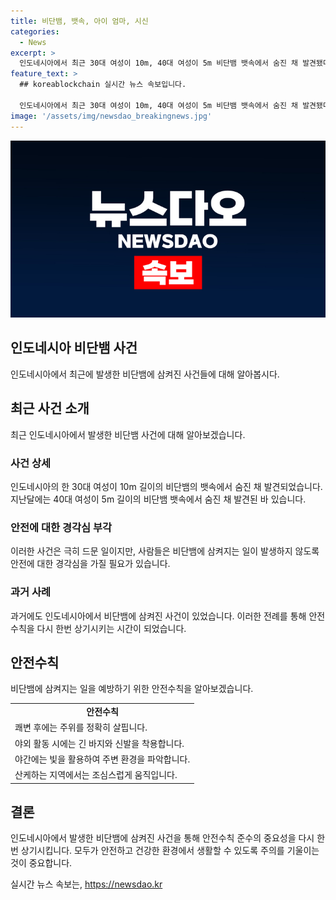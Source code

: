 ```yaml
---
title: 비단뱀, 뱃속, 아이 엄마, 시신
categories:
  - News
excerpt: >
  인도네시아에서 최근 30대 여성이 10m, 40대 여성이 5m 비단뱀 뱃속에서 숨진 채 발견됐다. 남술라웨이시주에 거주하던 여성은 약을 사러 집을 나간 후 실종되었고, 그녀의 슬리퍼와 바지가 발견되었다. 마을 주민들이 뱀을 가르자 뱃속에서 시신이 발견됐고, 이런 사고는 드물지만 최근 몇 년 간 여러 차례 발생했다. 2018년에는 7m 비단뱀 속에서 여성이, 2017년에는 농부가 산 채로 발견됐다. (총 150자)
feature_text: >
  ## koreablockchain 실시간 뉴스 속보입니다.

  인도네시아에서 최근 30대 여성이 10m, 40대 여성이 5m 비단뱀 뱃속에서 숨진 채 발견됐다. 남술라웨이시주에 거주하던 여성은 약을 사러 집을 나간 후 실종되었고, 그녀의 슬리퍼와 바지가 발견되었다. 마을 주민들이 뱀을 가르자 뱃속에서 시신이 발견됐고, 이런 사고는 드물지만 최근 몇 년 간 여러 차례 발생했다. 2018년에는 7m 비단뱀 속에서 여성이, 2017년에는 농부가 산 채로 발견됐다. (총 150자)
image: '/assets/img/newsdao_breakingnews.jpg'
---
```


<p><img src="/assets/img/newsdao_breakingnews.jpg" alt="koreablockchain 속보" /></p>

<h2 data-ke-size="size26">인도네시아 비단뱀 사건</h2>

<p data-ke-size="size16">인도네시아에서 최근에 발생한 비단뱀에 삼켜진 사건들에 대해 알아봅시다.</p>

<h2 data-ke-size="size24">최근 사건 소개</h2>

<p data-ke-size="size16">최근 인도네시아에서 발생한 비단뱀 사건에 대해 알아보겠습니다.</p>

<h3 data-ke-size="size22">사건 상세</h3>

<p data-ke-size="size16">인도네시아의 한 30대 여성이 10m 길이의 비단뱀의 뱃속에서 숨진 채 발견되었습니다. 지난달에는 40대 여성이 5m 길이의 비단뱀 뱃속에서 숨진 채 발견된 바 있습니다.</p>

<h3 data-ke-size="size22">안전에 대한 경각심 부각</h3>

<p data-ke-size="size16">이러한 사건은 극히 드문 일이지만, 사람들은 비단뱀에 삼켜지는 일이 발생하지 않도록 안전에 대한 경각심을 가질 필요가 있습니다.</p>

<h3 data-ke-size="size22">과거 사례</h3>

<p data-ke-size="size16">과거에도 인도네시아에서 비단뱀에 삼켜진 사건이 있었습니다. 이러한 전례를 통해 안전수칙을 다시 한번 상기시키는 시간이 되었습니다.</p>

<h2 data-ke-size="size24">안전수칙</h2>

<p data-ke-size="size16">비단뱀에 삼켜지는 일을 예방하기 위한 안전수칙을 알아보겠습니다.</p>

<table>
  <tr>
    <td style="text-align: center; height: 17px;"><b>안전수칙</b></td>
  </tr>
  <tr>
    <td style="text-align: left; height: 17px;">쾌변 후에는 주위를 정확히 살핍니다.</td>
  </tr>
  <tr>
    <td style="text-align: left; height: 17px;">야외 활동 시에는 긴 바지와 신발을 착용합니다.</td>
  </tr>
  <tr>
    <td style="text-align: left; height: 17px;">야간에는 빛을 활용하여 주변 환경을 파악합니다.</td>
  </tr>
  <tr>
    <td style="text-align: left; height: 17px;">산케하는 지역에서는 조심스럽게 움직입니다.</td>
  </tr>
</table>

<h2 data-ke-size="size24">결론</h2>

<p data-ke-size="size16">인도네시아에서 발생한 비단뱀에 삼켜진 사건을 통해 안전수칙 준수의 중요성을 다시 한번 상기시킵니다. 모두가 안전하고 건강한 환경에서 생활할 수 있도록 주의를 기울이는 것이 중요합니다.</p>
실시간 뉴스 속보는, <a href="https://newsdao.kr" rel="dofollow">https://newsdao.kr</a>


